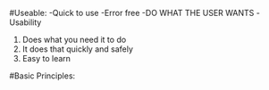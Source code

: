 #Useable:
-Quick to use
-Error free
-DO WHAT THE USER WANTS
-Usability
  1. Does what you need it to do
  2. It does that quickly and safely
  3. Easy to learn

#Basic Principles:
